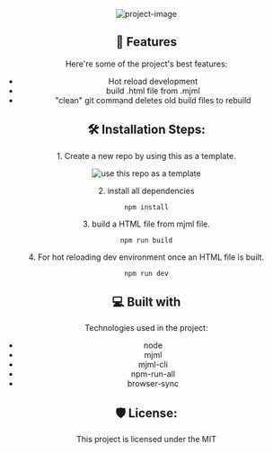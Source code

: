 <p align="center"><img src="https://socialify.git.ci/johnisadev/mjml-email-starter/image?description=1&amp;font=Inter&amp;logo=https%3A%2F%2Fdocumentation.mjml.io%2Fimages%2Flogo.png&amp;pattern=Overlapping%20Hexagons&amp;theme=Dark" alt="project-image"></p>

  
  <div align="center">
<h2>🧐 Features</h2>

Here're some of the project's best features:

*   Hot reload development
*   build .html file from .mjml
*   "clean" git command deletes old build files to rebuild

<h2>🛠️ Installation Steps:</h2>

<p>1. Create a new repo by using this as a template.</p>

<p align="center"><img src="https://i.ibb.co/zPMtWqM/readme-template.png" alt="use this repo as a template"></p>

<p>2. install all dependencies</p>

```
npm install
```

<p>3. build a HTML file from mjml file.</p>

```
npm run build
```

<p>4. For hot reloading dev environment once an HTML file is built.</p>

```
npm run dev
```

  
  
<h2>💻 Built with</h2>

Technologies used in the project:

*   node
*   mjml
*   mjml-cli
*   npm-run-all
*   browser-sync

<h2>🛡️ License:</h2>

This project is licensed under the MIT
</div>